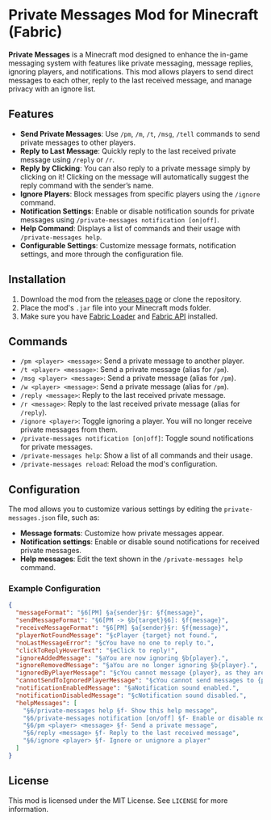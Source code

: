 # Private Messages Mod for Minecraft (Fabric)

**Private Messages** is a Minecraft mod designed to enhance the in-game messaging system with features like private messaging, message replies, ignoring players, and notifications. This mod allows players to send direct messages to each other, reply to the last received message, and manage privacy with an ignore list.

## Features
- **Send Private Messages**: Use `/pm`, `/m`, `/t`, `/msg`, `/tell` commands to send private messages to other players.
- **Reply to Last Message**: Quickly reply to the last received private message using `/reply` or `/r`.
- **Reply by Clicking**: You can also reply to a private message simply by clicking on it! Clicking on the message will automatically suggest the reply command with the sender’s name.
- **Ignore Players**: Block messages from specific players using the `/ignore` command.
- **Notification Settings**: Enable or disable notification sounds for private messages using `/private-messages notification [on|off]`.
- **Help Command**: Displays a list of commands and their usage with `/private-messages help`.
- **Configurable Settings**: Customize message formats, notification settings, and more through the configuration file.

## Installation
1. Download the mod from the [releases page](https://github.com/Son1kXDev/private-messages/releases) or clone the repository.
2. Place the mod's `.jar` file into your Minecraft mods folder.
3. Make sure you have [Fabric Loader](https://fabricmc.net/use/) and [Fabric API](https://www.curseforge.com/minecraft/mc-mods/fabric-api) installed.

## Commands

- `/pm <player> <message>`: Send a private message to another player.
- `/t <player> <message>`: Send a private message (alias for `/pm`).
- `/msg <player> <message>`: Send a private message (alias for `/pm`).
- `/w <player> <message>`: Send a private message (alias for `/pm`).
- `/reply <message>`: Reply to the last received private message.
- `/r <message>`: Reply to the last received private message (alias for `/reply`).
- `/ignore <player>`: Toggle ignoring a player. You will no longer receive private messages from them.
- `/private-messages notification [on|off]`: Toggle sound notifications for private messages.
- `/private-messages help`: Show a list of all commands and their usage.
- `/private-messages reload`: Reload the mod's configuration.

## Configuration

The mod allows you to customize various settings by editing the `private-messages.json` file, such as:
- **Message formats**: Customize how private messages appear.
- **Notification settings**: Enable or disable sound notifications for received private messages.
- **Help messages**: Edit the text shown in the `/private-messages help` command.

### Example Configuration
```json
{
  "messageFormat": "§6[PM] §a{sender}§r: §f{message}",
  "sendMessageFormat": "§6[PM -> §b{target}§6]: §f{message}",
  "receiveMessageFormat": "§6[PM] §a{sender}§r: §f{message}",
  "playerNotFoundMessage": "§cPlayer {target} not found.",
  "noLastMessageError": "§cYou have no one to reply to.",
  "clickToReplyHoverText": "§eClick to reply!",
  "ignoreAddedMessage": "§aYou are now ignoring §b{player}.",
  "ignoreRemovedMessage": "§aYou are no longer ignoring §b{player}.",
  "ignoredByPlayerMessage": "§cYou cannot message {player}, as they are ignoring you.",
  "cannotSendToIgnoredPlayerMessage": "§cYou cannot send messages to {player} because you are ignoring them.",
  "notificationEnabledMessage": "§aNotification sound enabled.",
  "notificationDisabledMessage": "§cNotification sound disabled.",
  "helpMessages": [
    "§6/private-messages help §f- Show this help message",
    "§6/private-messages notification [on/off] §f- Enable or disable notification sounds",
    "§6/pm <player> <message> §f- Send a private message",
    "§6/reply <message> §f- Reply to the last received message",
    "§6/ignore <player> §f- Ignore or unignore a player"
  ]
}
```
## License
This mod is licensed under the MIT License. See `LICENSE` for more information.
